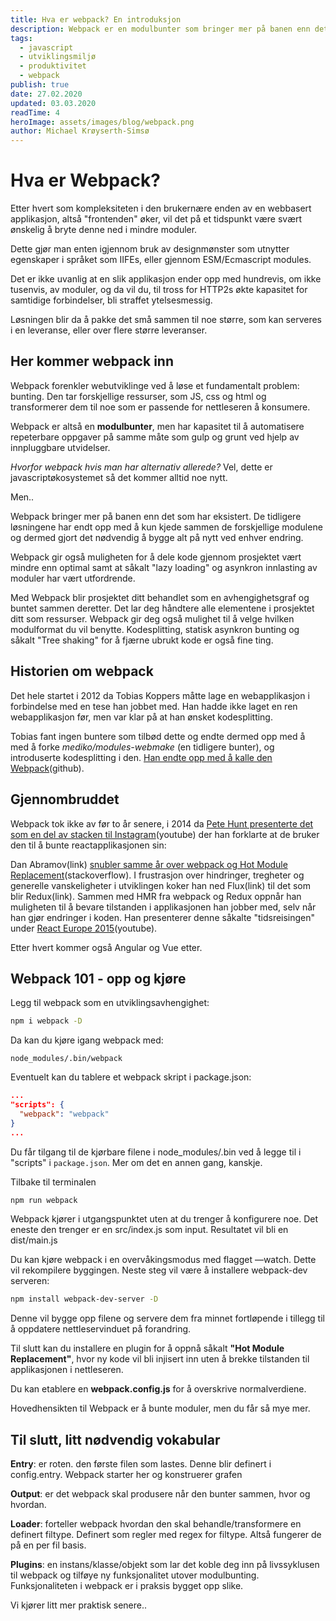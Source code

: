 ```yaml
---
title: Hva er webpack? En introduksjon
description: Webpack er en modulbunter som bringer mer på banen enn det som tidligere har vært. Vi ser også på litt historie.
tags:
  - javascript
  - utviklingsmiljø
  - produktivitet
  - webpack
publish: true
date: 27.02.2020
updated: 03.03.2020
readTime: 4
heroImage: assets/images/blog/webpack.png
author: Michael Krøyserth-Simsø
---
```


# Hva er Webpack?

Etter hvert som kompleksiteten i den brukernære enden av en webbasert applikasjon, altså "frontenden" øker, vil det på et tidspunkt være svært ønskelig å bryte denne ned i mindre moduler.

Dette gjør man enten igjennom bruk av designmønster som utnytter egenskaper i språket som IIFEs, eller gjennom ESM/Ecmascript modules.

Det er ikke uvanlig at en slik applikasjon ender opp med hundrevis, om ikke tusenvis, av moduler, og da vil du, til tross for HTTP2s økte kapasitet for samtidige forbindelser, bli straffet ytelsesmessig.

Løsningen blir da å pakke det små sammen til noe større, som kan serveres i en leveranse, eller over flere større leveranser.

## Her kommer webpack inn

Webpack forenkler webutviklinge ved å løse et fundamentalt problem: bunting. Den tar forskjellige ressurser, som JS, css og html og transformerer dem til noe som er passende for nettleseren å konsumere.

Webpack er altså en **modulbunter**, men har kapasitet til å automatisere repeterbare oppgaver på samme måte som gulp og grunt ved hjelp av innpluggbare utvidelser.

_Hvorfor webpack hvis man har alternativ allerede?_ Vel, dette er javascriptøkosystemet så det kommer alltid noe nytt.

Men..

Webpack bringer mer på banen enn det som har eksistert. De tidligere løsningene har endt opp med å kun kjede sammen de forskjellige modulene og dermed gjort det nødvendig å bygge alt på nytt ved enhver endring.

Webpack gir også muligheten for å dele kode gjennom prosjektet vært mindre enn optimal samt at såkalt "lazy loading" og asynkron innlasting av moduler har vært utfordrende.

Med Webpack blir prosjektet ditt behandlet som en avhengighetsgraf og buntet sammen deretter. Det lar deg håndtere alle elementene i prosjektet ditt som ressurser. Webpack gir deg også mulighet til å velge hvilken modulformat du vil benytte. Kodesplitting, statisk asynkron bunting og såkalt "Tree shaking" for å fjærne ubrukt kode er også fine ting.

## Historien om webpack

Det hele startet i 2012 da Tobias Koppers måtte lage en webapplikasjon i forbindelse med en tese han jobbet med. Han hadde ikke laget en ren webapplikasjon før, men var klar på at han ønsket kodesplitting.

Tobias fant ingen buntere som tilbød dette og endte dermed opp med å med å forke _mediko/modules-webmake_ (en tidligere bunter), og introduserte kodesplitting i den. [Han endte opp med å kalle den Webpack](https://github.com/medikoo/modules-webmake/issues/7)(github).

## Gjennombruddet

Webpack tok ikke av før to år senere, i 2014 da [Pete Hunt presenterte det som en del av stacken til Instagram](https://www.youtube.com/watch?v=VkTCL6Nqm6Y)(youtube) der han forklarte at de bruker den til å bunte reactapplikasjonen sin:

Dan Abramov(link) [snubler samme år over webpack og Hot Module Replacement](https://stackoverflow.com/questions/24581873/what-exactly-is-hot-module-replacement-in-webpack)(stackoverflow). I frustrasjon over hindringer, tregheter og generelle vanskeligheter i utviklingen koker han ned Flux(link) til det som blir Redux(link). Sammen med HMR fra webpack og Redux oppnår han muligheten til å bevare tilstanden i applikasjonen han jobber med, selv når han gjør endringer i koden. Han presenterer denne såkalte "tidsreisingen" under [React Europe 2015](https://www.youtube.com/watch?v=xsSnOQynTHs)(youtube).

Etter hvert kommer også Angular og Vue etter.

## Webpack 101 - opp og kjøre

Legg til webpack som en utviklingsavhengighet:

```bash
npm i webpack -D
```

Da kan du kjøre igang webpack med:

```shell
node_modules/.bin/webpack
```

Eventuelt kan du tablere et webpack skript i package.json:

```json
...
"scripts": {
  "webpack": "webpack"
}
...
```

Du får tilgang til de kjørbare filene i node_modules/.bin ved å legge til i "scripts" i `package.json`. Mer om det en annen gang, kanskje.

Tilbake til terminalen

```bash
npm run webpack
```

Webpack kjører i utgangspunktet uten at du trenger å konfigurere noe. Det eneste den trenger er en src/index.js som input. Resultatet vil bli en dist/main.js

Du kan kjøre webpack i en overvåkingsmodus med flagget —watch. Dette vil rekompilere byggingen. Neste steg vil være å installere webpack-dev serveren:

```bash
npm install webpack-dev-server -D
```

Denne vil bygge opp filene og servere dem fra minnet fortløpende i tillegg til å oppdatere nettleservinduet på forandring.

Til slutt kan du installere en plugin for å oppnå såkalt **"Hot Module Replacement"**, hvor ny kode vil bli injisert inn uten å brekke tilstanden til applikasjonen i nettleseren.

Du kan etablere en **webpack.config.js** for å overskrive normalverdiene.

Hovedhensikten til Webpack er å bunte moduler, men du får så mye mer.

## Til slutt, litt nødvendig vokabular

**Entry**: er roten. den første filen som lastes. Denne blir definert i config.entry. Webpack starter her og konstruerer grafen

**Output**: er det webpack skal produsere når den bunter sammen, hvor og hvordan.

**Loader**: forteller webpack hvordan den skal behandle/transformere en definert filtype. Definert som regler med regex for filtype. Altså fungerer de på en per fil basis.

**Plugins**: en instans/klasse/objekt som lar det koble deg inn på livssyklusen til webpack og tilføye ny funksjonalitet utover modulbunting. Funksjonaliteten i webpack er i praksis bygget opp slike.

Vi kjører litt mer praktisk senere..
